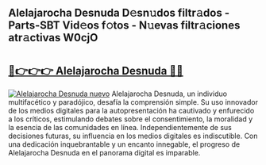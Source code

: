 ## Alelajarocha Desnuda D𝚎sn𝚞dos filtr𝚊dos - Parts-SBT Vid𝚎os f𝚘tos - N𝚞evas filtr𝚊ciones atr𝚊ctivas W0cjO

# <h2><a href="http://mb5gkt.tromn.icu/?c=Alelajarocha+Desnuda">🔗👉👉👉 Alelajarocha Desnuda 🔗🔗</a></h2>

[![Alelajarocha Desnuda nuevo](https://i.imgur.com/pEAQMta.gif)](http://mb5gkt.tromn.icu/?c=Alelajarocha+Desnuda)
Alelajarocha Desnuda, un individuo multifacético y paradójico, desafía la comprensión simple. Su uso innovador de los medios digitales para la autopresentación ha cautivado y enfurecido a los críticos, estimulando debates sobre el consentimiento, la moralidad y la esencia de las comunidades en línea. Independientemente de sus decisiones futuras, su influencia en los medios digitales es indiscutible. Con una dedicación inquebrantable y un encanto innegable, el progreso de Alelajarocha Desnuda en el panorama digital es imparable.
